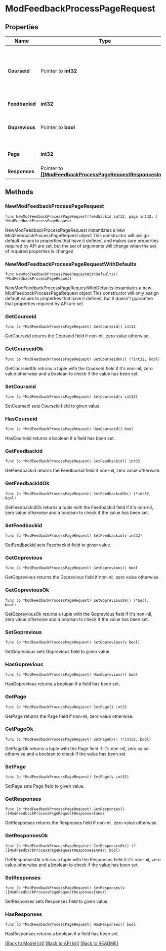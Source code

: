 # ModFeedbackProcessPageRequest

## Properties

Name | Type | Description | Notes
------------ | ------------- | ------------- | -------------
**Courseid** | Pointer to **int32** | Course where user completes the feedback (for site feedbacks only). | [optional] [default to 0]
**Feedbackid** | **int32** | Feedback instance id. | 
**Goprevious** | Pointer to **bool** | Whether we want to jump to previous page. | [optional] [default to false]
**Page** | **int32** | The page being processed. | [default to null]
**Responses** | Pointer to [**[]ModFeedbackProcessPageRequestResponsesInner**](ModFeedbackProcessPageRequestResponsesInner.md) |  | [optional] 

## Methods

### NewModFeedbackProcessPageRequest

`func NewModFeedbackProcessPageRequest(feedbackid int32, page int32, ) *ModFeedbackProcessPageRequest`

NewModFeedbackProcessPageRequest instantiates a new ModFeedbackProcessPageRequest object
This constructor will assign default values to properties that have it defined,
and makes sure properties required by API are set, but the set of arguments
will change when the set of required properties is changed

### NewModFeedbackProcessPageRequestWithDefaults

`func NewModFeedbackProcessPageRequestWithDefaults() *ModFeedbackProcessPageRequest`

NewModFeedbackProcessPageRequestWithDefaults instantiates a new ModFeedbackProcessPageRequest object
This constructor will only assign default values to properties that have it defined,
but it doesn't guarantee that properties required by API are set

### GetCourseid

`func (o *ModFeedbackProcessPageRequest) GetCourseid() int32`

GetCourseid returns the Courseid field if non-nil, zero value otherwise.

### GetCourseidOk

`func (o *ModFeedbackProcessPageRequest) GetCourseidOk() (*int32, bool)`

GetCourseidOk returns a tuple with the Courseid field if it's non-nil, zero value otherwise
and a boolean to check if the value has been set.

### SetCourseid

`func (o *ModFeedbackProcessPageRequest) SetCourseid(v int32)`

SetCourseid sets Courseid field to given value.

### HasCourseid

`func (o *ModFeedbackProcessPageRequest) HasCourseid() bool`

HasCourseid returns a boolean if a field has been set.

### GetFeedbackid

`func (o *ModFeedbackProcessPageRequest) GetFeedbackid() int32`

GetFeedbackid returns the Feedbackid field if non-nil, zero value otherwise.

### GetFeedbackidOk

`func (o *ModFeedbackProcessPageRequest) GetFeedbackidOk() (*int32, bool)`

GetFeedbackidOk returns a tuple with the Feedbackid field if it's non-nil, zero value otherwise
and a boolean to check if the value has been set.

### SetFeedbackid

`func (o *ModFeedbackProcessPageRequest) SetFeedbackid(v int32)`

SetFeedbackid sets Feedbackid field to given value.


### GetGoprevious

`func (o *ModFeedbackProcessPageRequest) GetGoprevious() bool`

GetGoprevious returns the Goprevious field if non-nil, zero value otherwise.

### GetGopreviousOk

`func (o *ModFeedbackProcessPageRequest) GetGopreviousOk() (*bool, bool)`

GetGopreviousOk returns a tuple with the Goprevious field if it's non-nil, zero value otherwise
and a boolean to check if the value has been set.

### SetGoprevious

`func (o *ModFeedbackProcessPageRequest) SetGoprevious(v bool)`

SetGoprevious sets Goprevious field to given value.

### HasGoprevious

`func (o *ModFeedbackProcessPageRequest) HasGoprevious() bool`

HasGoprevious returns a boolean if a field has been set.

### GetPage

`func (o *ModFeedbackProcessPageRequest) GetPage() int32`

GetPage returns the Page field if non-nil, zero value otherwise.

### GetPageOk

`func (o *ModFeedbackProcessPageRequest) GetPageOk() (*int32, bool)`

GetPageOk returns a tuple with the Page field if it's non-nil, zero value otherwise
and a boolean to check if the value has been set.

### SetPage

`func (o *ModFeedbackProcessPageRequest) SetPage(v int32)`

SetPage sets Page field to given value.


### GetResponses

`func (o *ModFeedbackProcessPageRequest) GetResponses() []ModFeedbackProcessPageRequestResponsesInner`

GetResponses returns the Responses field if non-nil, zero value otherwise.

### GetResponsesOk

`func (o *ModFeedbackProcessPageRequest) GetResponsesOk() (*[]ModFeedbackProcessPageRequestResponsesInner, bool)`

GetResponsesOk returns a tuple with the Responses field if it's non-nil, zero value otherwise
and a boolean to check if the value has been set.

### SetResponses

`func (o *ModFeedbackProcessPageRequest) SetResponses(v []ModFeedbackProcessPageRequestResponsesInner)`

SetResponses sets Responses field to given value.

### HasResponses

`func (o *ModFeedbackProcessPageRequest) HasResponses() bool`

HasResponses returns a boolean if a field has been set.


[[Back to Model list]](../README.md#documentation-for-models) [[Back to API list]](../README.md#documentation-for-api-endpoints) [[Back to README]](../README.md)


